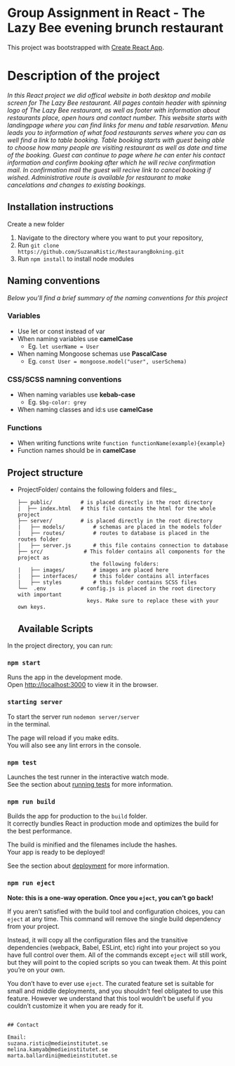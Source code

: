 # Group Assignment in React - The Lazy Bee evening brunch restaurant

This project was bootstrapped with [Create React App](https://github.com/facebook/create-react-app).

# Description of the project

_In this React project we did offical website in both desktop and mobile screen for The Lazy Bee restaurant. All pages contain header with spinning logo of The Lazy Bee restaurant, as well as footer with information about restaurants place, open hours and contact number. This website starts with landingpage where you can find links for menu and table resarvation. Menu leads you to information of what food restaurants serves where you can as well find a link to table booking. Table booking starts with guest being able to choose how many people are visiting restaurant as well as date and time of the booking. Guest can continue to page where he can enter his contact information and confirm booking after which he will recive confirmation mail. In confirmation mail the guest will recive link to cancel booking if wished. Administrative route is available for restaurant to make cancelations and changes to existing bookings._

## Installation instructions

Create a new folder

1. Navigate to the directory where you want to put your repository,
2. Run `git clone https://github.com/SuzanaRistic/RestaurangBokning.git`
3. Run `npm install` to install node modules

## Naming conventions

_Below you'll find a brief summary of the naming conventions for this project_

### Variables

- Use let or const instead of var
- When naming variables use **camelCase**
  - Eg. `let userName = User`
- When naming Mongoose schemas use **PascalCase**
  - Eg. `const User = mongoose.model("user", userSchema)`

### CSS/SCSS namning conventions

- When naming variables use **kebab-case**
  - Eg. `$bg-color: grey`
- When naming classes and id:s use **camelCase**

### Functions

- When writing functions write `function functionName(example){example}`
- Function names should be in **camelCase**

## Project structure

- ProjectFolder/ contains the following folders and files:\_
  ```
  ├── public/         # is placed directly in the root directory
  |  ├── index.html   # this file contains the html for the whole project
  ├── server/         # is placed directly in the root directory
  |   ├── models/         # schemas are placed in the models folder
  |   ├── routes/         # routes to database is placed in the routes folder
  |   ├── server.js       # this file contains connection to database
  ├── src/             # This folder contains all components for the project as
                         the following folders:
  |   ├── images/         # images are placed here
  |   ├── interfaces/     # this folder contains all interfaces
  |   ├── styles          # this folder contains SCSS files
  └──  .env           # config.js is placed in the root directory with important
                        keys. Make sure to replace these with your own keys.
  ```

  ## Available Scripts

In the project directory, you can run:

### `npm start`

Runs the app in the development mode.\
Open [http://localhost:3000](http://localhost:3000) to view it in the browser.

### `starting server`

To start the server run
`nodemon server/server`  
in the terminal.

The page will reload if you make edits.\
You will also see any lint errors in the console.

### `npm test`

Launches the test runner in the interactive watch mode.\
See the section about [running tests](https://facebook.github.io/create-react-app/docs/running-tests) for more information.

### `npm run build`

Builds the app for production to the `build` folder.\
It correctly bundles React in production mode and optimizes the build for the best performance.

The build is minified and the filenames include the hashes.\
Your app is ready to be deployed!

See the section about [deployment](https://facebook.github.io/create-react-app/docs/deployment) for more information.

### `npm run eject`

**Note: this is a one-way operation. Once you `eject`, you can’t go back!**

If you aren’t satisfied with the build tool and configuration choices, you can `eject` at any time. This command will remove the single build dependency from your project.

Instead, it will copy all the configuration files and the transitive dependencies (webpack, Babel, ESLint, etc) right into your project so you have full control over them. All of the commands except `eject` will still work, but they will point to the copied scripts so you can tweak them. At this point you’re on your own.

You don’t have to ever use `eject`. The curated feature set is suitable for small and middle deployments, and you shouldn’t feel obligated to use this feature. However we understand that this tool wouldn’t be useful if you couldn’t customize it when you are ready for it.

```

## Contact

Email:
suzana.ristic@medieinstitutet.se
melina.kamyab@medieinstitutet.se
marta.ballardini@medieinstitutet.se

```
